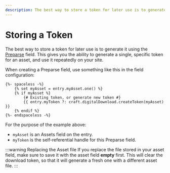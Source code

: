 ```yaml
---
description: The best way to store a token for later use is to generate it using the Preparse field. This gives you the ability to re-use a single token repeatedly.
---
```


# Storing a Token

The best way to store a token for later use is to generate it using the [Preparse](https://plugins.craftcms.com/preparse-field) field. This gives you the ability to generate a single, specific token for an asset, and use it repeatedly on your site.

When creating a Preparse field, use something like this in the field configuration:

```twig
{%- spaceless -%}
    {% set myAsset = entry.myAsset.one() %}
    {% if myAsset %}
        {# Existing token, or generate new token #}
        {{ entry.myToken ?: craft.digitalDownload.createToken(myAsset) }}
    {% endif %}
{%- endspaceless -%}
```

For the purpose of the example above:

 - `myAsset` is an Assets field on the entry.
 - `myToken` is the self-referential handle for this Preparse field.

:::warning Replacing the Asset file
If you replace the file stored in your asset field, make sure to save it with the asset field **empty** first. This will clear the download token, so that it will generate a fresh one with a different asset file.
:::
